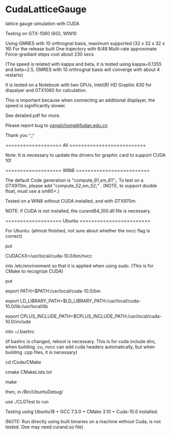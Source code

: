 # CudaLatticeGauge

lattice gauge simulation with CUDA

Testing on GTX-1060 (6G), WIN10

Using GMRES with 10 orthrognal basis, maximum supported (32 x 32 x 32 x 16)
For the release built
One trajectory with 6/48 Multi-rate approximate Force-gradiant steps cost about 230 secs

(The speed is related with kappa and beta, it is tested using kappa=0.1355 and beta=2.5, 
GMRES with 10 orthrognal basis will converge with about 4 restarts)

It is tested on a Notebook with two GPUs, Intel(R) HD Graphic 630 for dispalyer and GTX1060 for calculation.

This is important because when connecting an additional displayer, the speed is significantly slower.

See detailed.pdf for more.

Please report bug to yangjichong@fudan.edu.cn

Thank you ^_^

=================== All ==========================

Note: It is necessary to update the drivers for graphic card to support CUDA 10!

=================== WIN8 =========================

The default Code generation is "compute_61,sm_61";. To test on a GTX970m, please add "compute_52,sm_52;" . (NOTE, to support double float, must use a sm60+.)

Tested on a WIN8 without CUDA installed, and with GTX970m.

NOTE: if CUDA is not installed, the curand64_100.dll file is necessary.

=================== Ubuntu ========================

For Ubuntu: (almost finished, not sure about whether the nvcc flag is correct)

put

CUDACXX=/usr/local/cuda-10.0/bin/nvcc

into /etc/environment so that it is applied when using sudo. (This is for CMake to recognize CUDA)

put

export PATH=$PATH:/usr/local/cuda-10.0/bin

export LD_LIBRARY_PATH=$LD_LIBRARY_PATH:/usr/local/cuda-10.0/lib:/usr/local/lib

export CPLUS_INCLUDE_PATH=$CPLUS_INCLUDE_PATH:/usr/local/cuda-10.0/include

into ~/.bashrc

(if bashrc is changed, reboot is necessary. This is for cuda include dirs, when building .cu, nvcc can add cuda headers automatically, but when building .cpp files, it is necessary)

cd /Code/CMake

cmake CMakeLists.txt

make

then, in /Bin/UbuntuDebug/

use ./CLGTest to run

Testing using Ubuntu18 + GCC 7.3.0 + CMake 3.10 + Cuda-10.0 installed.

(NOTE: Run directly using built binaries on a machine without Cuda, is not tested. One may need curand.so file)

